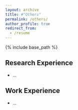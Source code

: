 ```yaml
---
layout: archive
title: #"Others"
permalink: /others/
author_profile: true
redirect_from:
  - /resume
---
```


{% include base_path %}
  
Research Experience
------
* ...


Work Experience
------
* ...